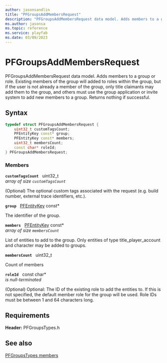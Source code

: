 ```yaml
---
author: jasonsandlin
title: "PFGroupsAddMembersRequest"
description: "PFGroupsAddMembersRequest data model. Adds members to a group or role. Existing members of the group will added to roles within the group, but if the user is not already a member of the group, only title claimants may add them to the group, and others must use the group application or invite system to add new members to a group. Returns nothing if successful."
ms.author: jasonsa
ms.topic: reference
ms.service: playfab
ms.date: 03/09/2023
---
```


# PFGroupsAddMembersRequest  

PFGroupsAddMembersRequest data model. Adds members to a group or role. Existing members of the group will added to roles within the group, but if the user is not already a member of the group, only title claimants may add them to the group, and others must use the group application or invite system to add new members to a group. Returns nothing if successful.  

## Syntax  
  
```cpp
typedef struct PFGroupsAddMembersRequest {  
    uint32_t customTagsCount;  
    PFEntityKey const* group;  
    PFEntityKey const* members;  
    uint32_t membersCount;  
    const char* roleId;  
} PFGroupsAddMembersRequest;  
```
  
### Members  
  
**`customTagsCount`** &nbsp; uint32_t  
*array of size `customTagsCount`*  
  
(Optional) The optional custom tags associated with the request (e.g. build number, external trace identifiers, etc.).
  
**`group`** &nbsp; [PFEntityKey](../../pftypes/structs/pfentitykey-c.md) const*  
  
The identifier of the group.
  
**`members`** &nbsp; [PFEntityKey](../../pftypes/structs/pfentitykey-c.md) const*  
*array of size `membersCount`*  
  
List of entities to add to the group. Only entities of type title_player_account and character may be added to groups.
  
**`membersCount`** &nbsp; uint32_t  
  
Count of members
  
**`roleId`** &nbsp; const char*  
*is null-terminated*  
  
(Optional) Optional: The ID of the existing role to add the entities to. If this is not specified, the default member role for the group will be used. Role IDs must be between 1 and 64 characters long.
  
  
## Requirements  
  
**Header:** PFGroupsTypes.h
  
## See also  
[PFGroupsTypes members](../pfgroupstypes_members.md)  

  
  
